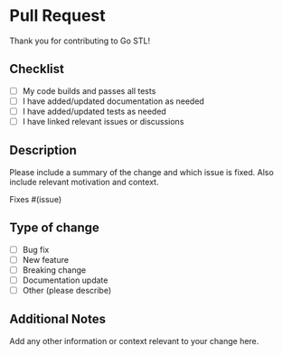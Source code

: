 # Pull Request

Thank you for contributing to Go STL!

## Checklist
- [ ] My code builds and passes all tests
- [ ] I have added/updated documentation as needed
- [ ] I have added/updated tests as needed
- [ ] I have linked relevant issues or discussions

## Description
Please include a summary of the change and which issue is fixed. Also include relevant motivation and context.

Fixes #(issue)

## Type of change
- [ ] Bug fix
- [ ] New feature
- [ ] Breaking change
- [ ] Documentation update
- [ ] Other (please describe)

## Additional Notes
Add any other information or context relevant to your change here.
